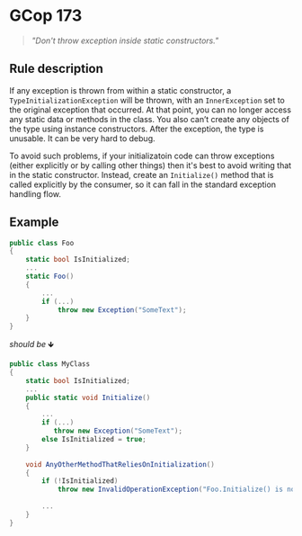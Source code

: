 ﻿# GCop 173

> *"Don't throw exception inside static constructors."*

## Rule description

If any exception is thrown from within a static constructor, a `TypeInitializationException` will be thrown, with an `InnerException` set to the original exception that occurred. At that point, you can no longer access any static data or methods in the class. You also can’t create any objects of the type using instance constructors. After the exception, the type is unusable. It can be very hard to debug.

To avoid such problems, if your initializatoin code can throw exceptions (either explicitly or by calling other things) then it's best to avoid writing that in the static constructor. Instead, create an `Initialize()` method that is called explicitly by the consumer, so it can fall in the standard exception handling flow.

## Example

```csharp
public class Foo
{
    static bool IsInitialized;
    ...
    static Foo()
    {
        ...
        if (...)
            throw new Exception("SomeText");
    }
}
```

*should be* 🡻

```csharp
public class MyClass
{
    static bool IsInitialized;
    ...
    public static void Initialize()
    {
        ...
        if (...)
           throw new Exception("SomeText");
        else IsInitialized = true;
    }
    
    void AnyOtherMethodThatReliesOnInitialization()
    {
        if (!IsInitialized) 
            throw new InvalidOperationException("Foo.Initialize() is not called...");
        
        ...
    }
}
```
